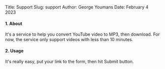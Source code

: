 Title: Support
Slug: support
Author: George Youmans
Date: February 4 2023

#### 1. About

It's a service to help you convert YouTube video to MP3, then download. For now, the service only support videos with less than 10 minutes.

#### 2. Usage

It's really easy, put your link to the form, then hit Submit button.

